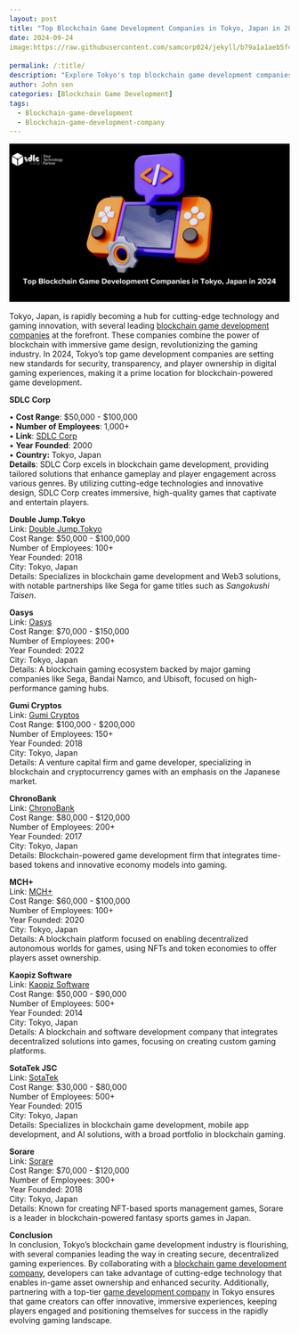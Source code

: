 ```yaml
---
layout: post
title: "Top Blockchain Game Development Companies in Tokyo, Japan in 2024"
date: 2024-09-24
image:https://raw.githubusercontent.com/samcorp024/jekyll/b79a1a1aeb5f49e31b9d86f5420cebba26322931/Top%20Blockchain%20Game%20Development%20Companies%20in%20Tokyo%2C%20Japan%20in%202024%20(1).png?raw=true

permalink: /:title/
description: "Explore Tokyo's top blockchain game development companies in 2024, leading innovation in gaming with cutting-edge blockchain solutions."
author: John sen
categories: [Blockchain Game Development]
tags:
  - Blockchain-game-development
  - Blockchain-game-development-company
---
```

![CBlockchain Games](https://raw.githubusercontent.com/samcorp024/jekyll/b79a1a1aeb5f49e31b9d86f5420cebba26322931/Top%20Blockchain%20Game%20Development%20Companies%20in%20Tokyo%2C%20Japan%20in%202024%20(1).png?raw=true
)

Tokyo, Japan, is rapidly becoming a hub for cutting-edge technology and gaming innovation, with several leading [blockchain game development companies](https://sdlccorp.com/services/games/blockchain-game-development-company/) at the forefront. These companies combine the power of blockchain with immersive game design, revolutionizing the gaming industry. In 2024, Tokyo’s top game development companies are setting new standards for security, transparency, and player ownership in digital gaming experiences, making it a prime location for blockchain-powered game development.

**SDLC Corp**

• **Cost Range**: $50,000 \- $100,000  
• **Number of Employees**: 1,000+  
• **Link**: [SDLC Corp](https://sdlccorp.com/)   
• **Year Founded**: 2000  
• **Country:** Tokyo, Japan  
**Details**: SDLC Corp excels in blockchain  game development, providing tailored solutions that enhance gameplay and player engagement across various genres. By utilizing cutting-edge technologies and innovative design, SDLC Corp creates immersive, high-quality games that captivate and entertain players.

**Double Jump.Tokyo**  
Link: [Double Jump.Tokyo](https://www.doublejump.tokyo)  
Cost Range: $50,000 \- $100,000  
Number of Employees: 100+  
Year Founded: 2018  
City: Tokyo, Japan  
Details: Specializes in blockchain game development and Web3 solutions, with notable partnerships like Sega for game titles such as *Sangokushi Taisen*.

**Oasys**  
Link: [Oasys](https://www.oasys.games)  
Cost Range: $70,000 \- $150,000  
Number of Employees: 200+  
Year Founded: 2022  
City: Tokyo, Japan  
Details: A blockchain gaming ecosystem backed by major gaming companies like Sega, Bandai Namco, and Ubisoft, focused on high-performance gaming hubs.

**Gumi Cryptos**  
Link: [Gumi Cryptos](https://www.gumi-cryptos.com)  
Cost Range: $100,000 \- $200,000  
Number of Employees: 150+  
Year Founded: 2018  
City: Tokyo, Japan  
Details: A venture capital firm and game developer, specializing in blockchain and cryptocurrency games with an emphasis on the Japanese market.

**ChronoBank**  
Link: [ChronoBank](https://www.chronobank.io)  
Cost Range: $80,000 \- $120,000  
Number of Employees: 200+  
Year Founded: 2017  
City: Tokyo, Japan  
Details: Blockchain-powered game development firm that integrates time-based tokens and innovative economy models into gaming.

**MCH+**  
Link: [MCH+](https://www.mchplus.io)  
Cost Range: $60,000 \- $100,000  
Number of Employees: 100+  
Year Founded: 2020  
City: Tokyo, Japan  
Details: A blockchain platform focused on enabling decentralized autonomous worlds for games, using NFTs and token economies to offer players asset ownership.

**Kaopiz Software**  
Link: [Kaopiz Software](https://www.kaopiz.com)  
Cost Range: $50,000 \- $90,000  
Number of Employees: 500+  
Year Founded: 2014  
City: Tokyo, Japan  
Details: A blockchain and software development company that integrates decentralized solutions into games, focusing on creating custom gaming platforms.

**SotaTek JSC**  
Link: [SotaTek](https://www.sotatek.com)  
Cost Range: $30,000 \- $80,000  
Number of Employees: 500+  
Year Founded: 2015  
City: Tokyo, Japan  
Details: Specializes in blockchain game development, mobile app development, and AI solutions, with a broad portfolio in blockchain gaming.

**Sorare**  
Link: [Sorare](https://www.sorare.com)  
Cost Range: $70,000 \- $120,000  
Number of Employees: 300+  
Year Founded: 2018  
City: Tokyo, Japan  
Details: Known for creating NFT-based sports management games, Sorare is a leader in blockchain-powered fantasy sports games in Japan.

**Conclusion**  
In conclusion, Tokyo’s blockchain game development industry is flourishing, with several companies leading the way in creating secure, decentralized gaming experiences. By collaborating with a [blockchain game development company](https://sdlccorp.com/services/games/blockchain-game-development-company/), developers can take advantage of cutting-edge technology that enables in-game asset ownership and enhanced security. Additionally, partnering with a top-tier [game development company](https://sdlccorp.com/services/games/game-development-company/) in Tokyo ensures that game creators can offer innovative, immersive experiences, keeping players engaged and positioning themselves for success in the rapidly evolving gaming landscape.








